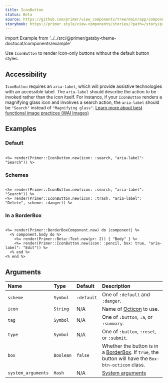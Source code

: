 ```yaml
---
title: IconButton
status: Beta
source: https://github.com/primer/view_components/tree/main/app/components/primer/icon_button.rb
storybook: https://primer.style/view-components/stories/?path=/story/primer-icon-button-component
---
```


import Example from '../../src/@primer/gatsby-theme-doctocat/components/example'

<!-- Warning: AUTO-GENERATED file, do not edit. Add code comments to your Ruby instead <3 -->

Use `IconButton` to render Icon-only buttons without the default button styles.

## Accessibility

`IconButton` requires an `aria-label`, which will provide assistive technologies with an accessible label.
The `aria-label` should describe the action to be invoked rather than the icon itself. For instance,
if your `IconButton` renders a magnifying glass icon and invokves a search action, the `aria-label` should be
`"Search"` instead of `"Magnifying glass"`.
[Learn more about best functional image practices (WAI Images)](https://www.w3.org/WAI/tutorials/images/functional)

## Examples

### Default

<Example src="<button aria-label='Search' type='button' data-view-component='true' class='btn-octicon'><svg aria-hidden='true' viewBox='0 0 16 16' version='1.1' data-view-component='true' height='16' width='16' class='octicon octicon-search'>    <path fill-rule='evenodd' d='M11.5 7a4.499 4.499 0 11-8.998 0A4.499 4.499 0 0111.5 7zm-.82 4.74a6 6 0 111.06-1.06l3.04 3.04a.75.75 0 11-1.06 1.06l-3.04-3.04z'></path></svg></button>" />

```erb

<%= render(Primer::IconButton.new(icon: :search, "aria-label": "Search")) %>
```

### Schemes

<Example src="<button aria-label='Search' type='button' data-view-component='true' class='btn-octicon'><svg aria-hidden='true' viewBox='0 0 16 16' version='1.1' data-view-component='true' height='16' width='16' class='octicon octicon-search'>    <path fill-rule='evenodd' d='M11.5 7a4.499 4.499 0 11-8.998 0A4.499 4.499 0 0111.5 7zm-.82 4.74a6 6 0 111.06-1.06l3.04 3.04a.75.75 0 11-1.06 1.06l-3.04-3.04z'></path></svg></button><button aria-label='Delete' type='button' data-view-component='true' class='btn-octicon btn-octicon-danger'><svg aria-hidden='true' viewBox='0 0 16 16' version='1.1' data-view-component='true' height='16' width='16' class='octicon octicon-trash'>    <path fill-rule='evenodd' d='M6.5 1.75a.25.25 0 01.25-.25h2.5a.25.25 0 01.25.25V3h-3V1.75zm4.5 0V3h2.25a.75.75 0 010 1.5H2.75a.75.75 0 010-1.5H5V1.75C5 .784 5.784 0 6.75 0h2.5C10.216 0 11 .784 11 1.75zM4.496 6.675a.75.75 0 10-1.492.15l.66 6.6A1.75 1.75 0 005.405 15h5.19c.9 0 1.652-.681 1.741-1.576l.66-6.6a.75.75 0 00-1.492-.149l-.66 6.6a.25.25 0 01-.249.225h-5.19a.25.25 0 01-.249-.225l-.66-6.6z'></path></svg></button>" />

```erb

<%= render(Primer::IconButton.new(icon: :search, "aria-label": "Search")) %>
<%= render(Primer::IconButton.new(icon: :trash, "aria-label": "Delete", scheme: :danger)) %>
```

### In a BorderBox

<Example src="<div data-view-component='true' class='Box'>    <div data-view-component='true' class='Box-body'>    <span data-view-component='true' class='pr-2'>Body</span>    <button aria-label='Edit' type='button' data-view-component='true' class='btn-octicon Box-btn-octicon'><svg aria-hidden='true' viewBox='0 0 16 16' version='1.1' data-view-component='true' height='16' width='16' class='octicon octicon-pencil'>    <path fill-rule='evenodd' d='M11.013 1.427a1.75 1.75 0 012.474 0l1.086 1.086a1.75 1.75 0 010 2.474l-8.61 8.61c-.21.21-.47.364-.756.445l-3.251.93a.75.75 0 01-.927-.928l.929-3.25a1.75 1.75 0 01.445-.758l8.61-8.61zm1.414 1.06a.25.25 0 00-.354 0L10.811 3.75l1.439 1.44 1.263-1.263a.25.25 0 000-.354l-1.086-1.086zM11.189 6.25L9.75 4.81l-6.286 6.287a.25.25 0 00-.064.108l-.558 1.953 1.953-.558a.249.249 0 00.108-.064l6.286-6.286z'></path></svg></button></div>  </div>" />

```erb

<%= render(Primer::BorderBoxComponent.new) do |component| %>
  <% component.body do %>
    <%= render(Primer::Beta::Text.new(pr: 2)) { "Body" } %>
    <%= render(Primer::IconButton.new(icon: :pencil, box: true, "aria-label": "Edit")) %>
  <% end %>
<% end %>
```

## Arguments

| Name | Type | Default | Description |
| :- | :- | :- | :- |
| `scheme` | `Symbol` | `:default` | One of `:default` and `:danger`. |
| `icon` | `String` | N/A | Name of [Octicon](https://primer.style/octicons/) to use. |
| `tag` | `Symbol` | N/A | One of `:button`, `:a`, or `:summary`. |
| `type` | `Symbol` | N/A | One of `:button`, `:reset`, or `:submit`. |
| `box` | `Boolean` | `false` | Whether the button is in a [BorderBox](/components/borderbox). If `true`, the button will have the `Box-btn-octicon` class. |
| `system_arguments` | `Hash` | N/A | [System arguments](/system-arguments) |
